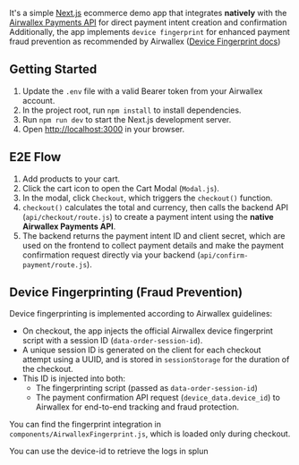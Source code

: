 
It's a simple [Next.js](https://nextjs.org/) ecommerce demo app that integrates **natively** with the [Airwallex Payments API](https://www.airwallex.com/docs/api#/Payment_Acceptance/Payment_Intents/) for direct payment intent creation and confirmation  
Additionally, the app implements `device fingerprint` for enhanced payment fraud prevention as recommended by Airwallex ([Device Fingerprint docs](https://www.airwallex.com/docs/payments__native-api__device-fingerprinting))

## Getting Started

1. Update the `.env` file with a valid Bearer token from your Airwallex account.
2. In the project root, run `npm install` to install dependencies.
3. Run `npm run dev` to start the Next.js development server.
4. Open [http://localhost:3000](http://localhost:3000) in your browser.

## E2E Flow

1. Add products to your cart.
2. Click the cart icon to open the Cart Modal (`Modal.js`).
3. In the modal, click `Checkout`, which triggers the `checkout()` function.
4. `checkout()` calculates the total and currency, then calls the backend API (`api/checkout/route.js`) to create a payment intent using the **native Airwallex Payments API**.
5. The backend returns the payment intent ID and client secret, which are used on the frontend to collect payment details and make the payment confirmation request directly via your backend (`api/confirm-payment/route.js`).


## Device Fingerprinting (Fraud Prevention)

Device fingerprinting is implemented according to Airwallex guidelines:
- On checkout, the app injects the official Airwallex device fingerprint script with a session ID (`data-order-session-id`).
- A unique session ID is generated on the client for each checkout attempt using a UUID, and is stored in `sessionStorage` for the duration of the checkout.
- This ID is injected into both:
    - The fingerprinting script (passed as `data-order-session-id`)
    - The payment confirmation API request (`device_data.device_id`) to Airwallex for end-to-end tracking and fraud protection.

You can find the fingerprint integration in `components/AirwallexFingerprint.js`, which is loaded only during checkout.

You can use the device-id to retrieve the logs in splun

